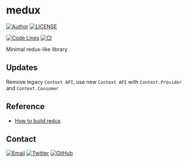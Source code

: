 # medux

[![Author](https://img.shields.io/badge/author-sabertaz-lightgrey?style=for-the-badge)](https://github.com/sabertazimi)
[![LICENSE](https://img.shields.io/github/license/sabertazimi/medux?style=for-the-badge)](https://raw.githubusercontent.com/sabertazimi/medux/main/LICENSE)

[![Code Lines](https://img.shields.io/tokei/lines/github/sabertazimi/medux?style=for-the-badge&logo=visualstudiocode)](https://github.com/sabertazimi/medux)
[![CI](https://img.shields.io/github/workflow/status/sabertazimi/medux/CI/main?style=for-the-badge&logo=github)](https://github.com/sabertazimi/medux/actions/workflows/ci.yml)

Minimal redux-like library

## Updates

Remove legacy `Context API`, use new `Context API` with `Context.Provider` and `Context.Consumer`

## Reference

- [How to build redux](https://zapier.com/engineering/how-to-build-redux).

## Contact

[![Email](https://img.shields.io/badge/-Gmail-ea4335?style=for-the-badge&logo=gmail&logoColor=white)](mailto:sabertazimi@gmail.com)
[![Twitter](https://img.shields.io/badge/-Twitter-1da1f2?style=for-the-badge&logo=twitter&logoColor=white)](https://twitter.com/sabertazimi)
[![GitHub](https://img.shields.io/badge/-GitHub-181717?style=for-the-badge&logo=github&logoColor=white)](https://github.com/sabertazimi)
